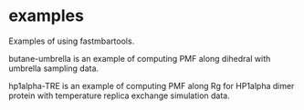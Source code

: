 # examples

Examples of using fastmbartools. 

butane-umbrella is an example of computing PMF along dihedral with umbrella sampling data.

hp1alpha-TRE is an example of computing PMF along Rg for HP1alpha dimer protein with temperature replica exchange simulation data. 

